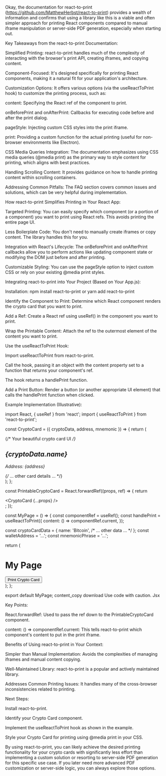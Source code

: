 Okay, the documentation for react-to-print (https://github.com/MatthewHerbst/react-to-print) provides a wealth of information and confirms that using a library like this is a viable and often simpler approach for printing React components compared to manual iframe manipulation or server-side PDF generation, especially when starting out.

Key Takeaways from the react-to-print Documentation:

Simplified Printing: react-to-print handles much of the complexity of interacting with the browser's print API, creating iframes, and copying content.

Component-Focused: It's designed specifically for printing React components, making it a natural fit for your application's architecture.

Customization Options: It offers various options (via the useReactToPrint hook) to customize the printing process, such as:

content: Specifying the React ref of the component to print.

onBeforePrint and onAfterPrint: Callbacks for executing code before and after the print dialog.

pageStyle: Injecting custom CSS styles into the print iframe.

print: Providing a custom function for the actual printing (useful for non-browser environments like Electron).

CSS Media Queries Integration: The documentation emphasizes using CSS media queries (@media print) as the primary way to style content for printing, which aligns with best practices.

Handling Scrolling Content: It provides guidance on how to handle printing content within scrolling containers.

Addressing Common Pitfalls: The FAQ section covers common issues and solutions, which can be very helpful during implementation.

How react-to-print Simplifies Printing in Your React App:

Targeted Printing: You can easily specify which component (or a portion of a component) you want to print using React refs. This avoids printing the entire page UI.

Less Boilerplate Code: You don't need to manually create iframes or copy content. The library handles this for you.

Integration with React's Lifecycle: The onBeforePrint and onAfterPrint callbacks allow you to perform actions like updating component state or modifying the DOM just before and after printing.

Customizable Styling: You can use the pageStyle option to inject custom CSS or rely on your existing @media print styles.

Integrating react-to-print into Your Project (Based on Your App.js):

Installation: npm install react-to-print or yarn add react-to-print

Identify the Component to Print: Determine which React component renders the crypto card that you want to print.

Add a Ref: Create a React ref using useRef() in the component you want to print.

Wrap the Printable Content: Attach the ref to the outermost element of the content you want to print.

Use the useReactToPrint Hook:

Import useReactToPrint from react-to-print.

Call the hook, passing it an object with the content property set to a function that returns your component's ref.

The hook returns a handlePrint function.

Add a Print Button: Render a button (or another appropriate UI element) that calls the handlePrint function when clicked.

Example Implementation (Illustrative):

import React, { useRef } from 'react';
import { useReactToPrint } from 'react-to-print';

const CryptoCard = ({ cryptoData, address, mnemonic }) => {
  return (
    <div>
      {/* Your beautiful crypto card UI */}
      <h2>{cryptoData.name}</h2>
      <p>Address: {address}</p>
      {/* ... other card details ... */}
    </div>
  );
};

const PrintableCryptoCard = React.forwardRef((props, ref) => {
  return <div ref={ref}><CryptoCard {...props} /></div>;
});

const MyPage = () => {
  const componentRef = useRef();
  const handlePrint = useReactToPrint({
    content: () => componentRef.current,
  });

  const cryptoCardData = { name: 'Bitcoin', /* ... other data ... */ };
  const walletAddress = '...';
  const mnemonicPhrase = '...';

  return (
    <div>
      <h1>My Page</h1>
      <PrintableCryptoCard
        ref={componentRef}
        cryptoData={cryptoCardData}
        address={walletAddress}
        mnemonic={mnemonicPhrase}
      />
      <button onClick={handlePrint}>Print Crypto Card</button>
    </div>
  );
};

export default MyPage;
content_copy
download
Use code with caution.
Jsx

Key Points:

React.forwardRef: Used to pass the ref down to the PrintableCryptoCard component.

content: () => componentRef.current: This tells react-to-print which component's content to put in the print iframe.

Benefits of Using react-to-print in Your Context:

Simpler than Manual Implementation: Avoids the complexities of managing iframes and manual content copying.

Well-Maintained Library: react-to-print is a popular and actively maintained library.

Addresses Common Printing Issues: It handles many of the cross-browser inconsistencies related to printing.

Next Steps:

Install react-to-print.

Identify your Crypto Card component.

Implement the useReactToPrint hook as shown in the example.

Style your Crypto Card for printing using @media print in your CSS.

By using react-to-print, you can likely achieve the desired printing functionality for your crypto cards with significantly less effort than implementing a custom solution or resorting to server-side PDF generation for this specific use case. If you later need more advanced PDF customization or server-side logic, you can always explore those options.

